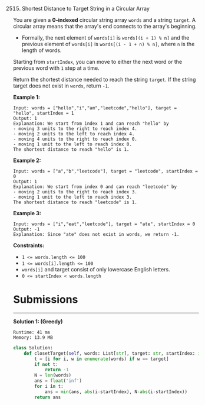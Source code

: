 2515. Shortest Distance to Target String in a Circular Array

You are given a **0-indexed** circular string array `words` and a string `target`. A circular array means that the array's end connects to the array's beginning.

* Formally, the next element of `words[i]` is `words[(i + 1) % n]` and the previous element of `words[i]` is `words[(i - 1 + n) % n]`, where `n` is the length of words.

Starting from `startIndex`, you can move to either the next word or the previous word with `1` step at a time.

Return the shortest distance needed to reach the string `target`. If the string target does not exist in `words`, return `-1`.

 

**Example 1:**
```
Input: words = ["hello","i","am","leetcode","hello"], target = "hello", startIndex = 1
Output: 1
Explanation: We start from index 1 and can reach "hello" by
- moving 3 units to the right to reach index 4.
- moving 2 units to the left to reach index 4.
- moving 4 units to the right to reach index 0.
- moving 1 unit to the left to reach index 0.
The shortest distance to reach "hello" is 1.
```

**Example 2:**
```
Input: words = ["a","b","leetcode"], target = "leetcode", startIndex = 0
Output: 1
Explanation: We start from index 0 and can reach "leetcode" by
- moving 2 units to the right to reach index 3.
- moving 1 unit to the left to reach index 3.
The shortest distance to reach "leetcode" is 1.
```

**Example 3:**
```
Input: words = ["i","eat","leetcode"], target = "ate", startIndex = 0
Output: -1
Explanation: Since "ate" does not exist in words, we return -1.
```

**Constraints:**

* `1 <= words.length <= 100`
* `1 <= words[i].length <= 100`
* `words[i]` and target consist of only lowercase English letters.
* `0 <= startIndex < words.length`

# Submissions
---
**Solution 1: (Greedy)**
```
Runtime: 41 ms
Memory: 13.9 MB
```
```python
class Solution:
    def closetTarget(self, words: List[str], target: str, startIndex: int) -> int:
        t = [i for i, w in enumerate(words) if w == target]
        if not t:
            return -1
        N = len(words)
        ans = float('inf')
        for i in t:
            ans = min(ans, abs(i-startIndex), N-abs(i-startIndex))
        return ans
```
